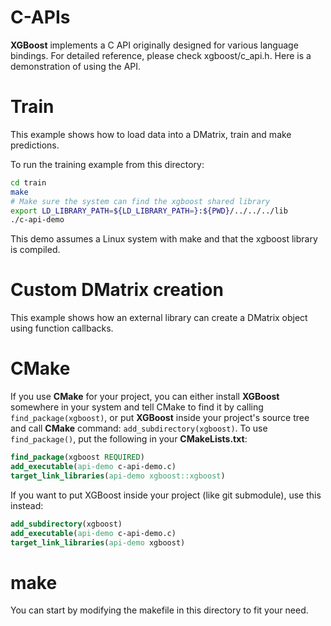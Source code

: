 C-APIs
===

**XGBoost** implements a C API originally designed for various language
bindings.  For detailed reference, please check xgboost/c_api.h.  Here is a
demonstration of using the API.

# Train
This example shows how to load data into a DMatrix, train and make predictions.

To run the training example from this directory:
```bash
cd train
make
# Make sure the system can find the xgboost shared library
export LD_LIBRARY_PATH=${LD_LIBRARY_PATH=}:${PWD}/../../../lib
./c-api-demo
```
This demo assumes a Linux system with make and that the xgboost library is compiled.

# Custom DMatrix creation
This example shows how an external library can create a DMatrix object using function callbacks.

# CMake
If you use **CMake** for your project, you can either install **XGBoost**
somewhere in your system and tell CMake to find it by calling
`find_package(xgboost)`, or put **XGBoost** inside your project's source tree
and call **CMake** command: `add_subdirectory(xgboost)`.  To use
`find_package()`, put the following in your **CMakeLists.txt**:

``` CMake
find_package(xgboost REQUIRED)
add_executable(api-demo c-api-demo.c)
target_link_libraries(api-demo xgboost::xgboost)
```

If you want to put XGBoost inside your project (like git submodule), use this
instead:
``` CMake
add_subdirectory(xgboost)
add_executable(api-demo c-api-demo.c)
target_link_libraries(api-demo xgboost)
```

# make
You can start by modifying the makefile in this directory to fit your need.